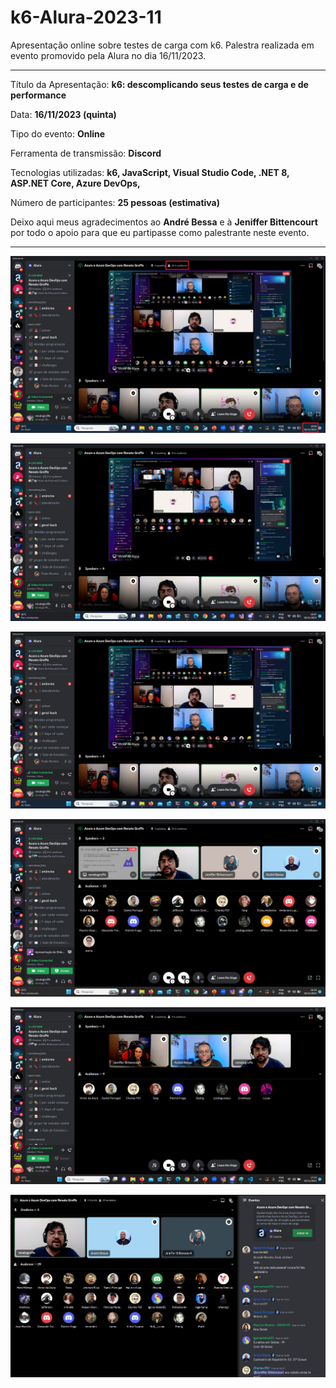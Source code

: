 # k6-Alura-2023-11
Apresentação online sobre testes de carga com k6. Palestra realizada em evento promovido pela Alura no dia 16/11/2023.

---

Título da Apresentação: **k6: descomplicando seus testes de carga e de performance**

Data: **16/11/2023 (quinta)**

Tipo do evento: **Online**

Ferramenta de transmissão: **Discord**

Tecnologias utilizadas: **k6, JavaScript, Visual Studio Code, .NET 8, ASP.NET Core, Azure DevOps,**

Número de participantes: **25 pessoas (estimativa)**

Deixo aqui meus agradecimentos ao **André Bessa** e à **Jeniffer Bittencourt** por todo o apoio para que eu partipasse como palestrante neste evento.

---

![Audiencia](img/audiencia.png)

![Palestrando](img/k-01.png)

![Palestrando](img/k-02.png)

![Palestrando](img/k-03.png)

![Palestrando](img/k-04.png)

![Palestrando](img/k-05.jpg)